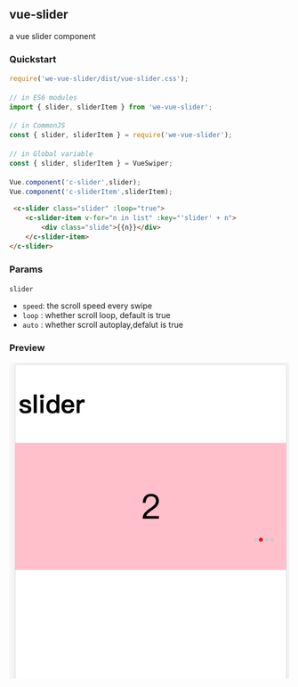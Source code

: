 ## vue-slider

a vue slider component

### Quickstart
```javascript
require('we-vue-slider/dist/vue-slider.css');

// in ES6 modules
import { slider, sliderItem } from 'we-vue-slider';

// in CommonJS
const { slider, sliderItem } = require('we-vue-slider');

// in Global variable
const { slider, sliderItem } = VueSwiper;

Vue.component('c-slider',slider);
Vue.component('c-sliderItem',sliderItem);
```
```html
 <c-slider class="slider" :loop="true">
    <c-slider-item v-for="n in list" :key="'slider' + n">
        <div class="slide">{{n}}</div>
    </c-slider-item>
</c-slider>
```

### Params

`slider`
-  `speed`: the scroll speed every swipe
-  `loop` : whether scroll loop, default is true 
-  `auto` : whether scroll autoplay,defalut is true

### Preview

![slider image](./doc/slider.png)